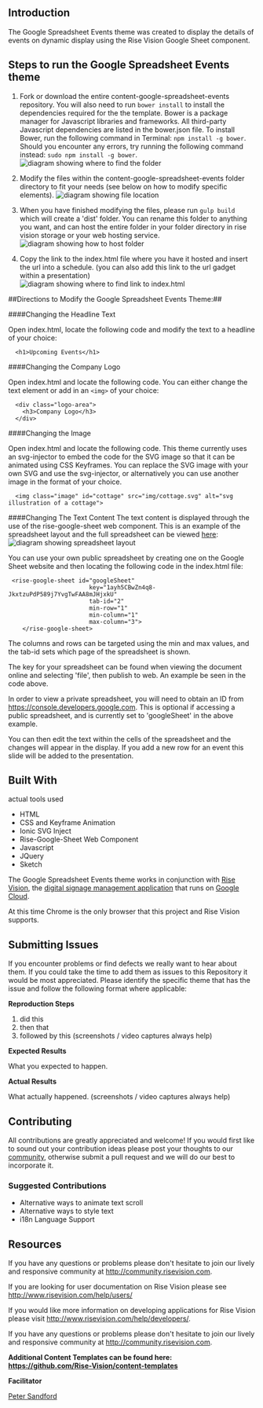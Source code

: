 ## Introduction

The Google Spreadsheet Events theme was created to display the details of events on dynamic display using the Rise Vision Google Sheet component.

## Steps to run the Google Spreadsheet Events theme

1. Fork or download the entire content-google-spreadsheet-events repository. You will also need to run `bower install` to install the dependencies required for the the template. Bower is a package manager for Javascript libraries and frameworks. All third-party Javascript dependencies are listed in the bower.json file. To install Bower, run the following command in Terminal: `npm install -g bower`. Should you encounter any errors, try running the following command instead: `sudo npm install -g bower`.
![diagram showing where to find the folder](https://cloud.githubusercontent.com/assets/8008948/10105124/0e17ed9a-637b-11e5-83f0-51c4ea1e3000.png)

2. Modify the files within the content-google-spreadsheet-events folder directory to fit your needs (see below on how to modify specific elements).
![diagram showing file location](https://cloud.githubusercontent.com/assets/8008948/10105127/1117954a-637b-11e5-951c-ed65ac8cd8e1.png)

3. When you have finished modifying the files, please run `gulp build` which will create a 'dist' folder. You can rename this folder to anything you want, and can host the entire folder in your folder directory in rise vision storage or your web hosting service.
![diagram showing how to host folder](https://cloud.githubusercontent.com/assets/8008948/10105131/1432e914-637b-11e5-9955-d8cf9395cc9d.png)

4. Copy the link to the index.html file where you have it hosted and insert the url into a schedule. (you can also add this link to the url gadget within a presentation)
![diagram showing where to find link to index.html](https://cloud.githubusercontent.com/assets/8008948/10105133/1666168e-637b-11e5-8556-05656798b9eb.jpg)

##Directions to Modify the Google Spreadsheet Events Theme:##


####Changing the Headline Text

Open index.html, locate the following code and modify the text to a headline of your choice:

```
  <h1>Upcoming Events</h1>
```

####Changing the Company Logo

Open index.html and locate the following code. You can either change the text element or add in an ```<img>``` of your choice:

```
  <div class="logo-area">
    <h3>Company Logo</h3>
  </div>
```

####Changing the Image

Open index.html and locate the following code. This theme currently uses an svg-injector to embed the code for the SVG image so that it can be animated using CSS Keyframes. You can replace the SVG image with your own SVG and use the svg-injector, or alternatively you can use another image in the format of your choice.

```
  <img class="image" id="cottage" src="img/cottage.svg" alt="svg illustration of a cottage">
```

####Changing The Text Content
The text content is displayed through the use of the rise-google-sheet web component. This is an example of the spreadsheet layout and the full spreadsheet can be viewed [here](https://docs.google.com/a/cameroncodes.com/spreadsheets/d/1ayh5CBwZn4q8-JkxtzuPdP589j7YvgTwFAA8mJHjxkU/edit?usp=drive_web):
![diagram showing spreadsheet layout](https://cloud.githubusercontent.com/assets/8008948/10105346/3413d94a-637c-11e5-8aff-e8e70dc11581.png)

You can use your own public spreadsheet by creating one on the Google Sheet website and then locating the following code in the index.html file:

```
 <rise-google-sheet id="googleSheet"
                       key="1ayh5CBwZn4q8-JkxtzuPdP589j7YvgTwFAA8mJHjxkU"
                       tab-id="2"
                       min-row="1"
                       min-column="1"
                       max-column="3">
    </rise-google-sheet>
```
The columns and rows can be targeted using the min and max values, and the tab-id sets which page of the spreadsheet is shown.

The key for your spreadsheet can be found when viewing the document online and selecting 'file', then publish to web. An example be seen in the code above.

In order to view a private spreadsheet, you will need to obtain an ID from https://console.developers.google.com. This is optional if accessing a public spreadsheet, and is currently set to 'googleSheet' in the above example.

You can then edit the text within the cells of the spreadsheet and the changes will appear in the display. If you add a new row for an event this slide will be added to the presentation.

## Built With
actual tools used
- HTML
- CSS and Keyframe Animation
- Ionic SVG Inject
- Rise-Google-Sheet Web Component
- Javascript
- JQuery
- Sketch


The Google Spreadsheet Events theme works in conjunction with [Rise Vision](http://www.risevision.com), the [digital signage management application](http://rva.risevision.com/) that runs on [Google Cloud](https://cloud.google.com).

At this time Chrome is the only browser that this project and Rise Vision supports.

## Submitting Issues
If you encounter problems or find defects we really want to hear about them. If you could take the time to add them as issues to this Repository it would be most appreciated. Please identify the specific theme that has the issue and follow the following format where applicable:

**Reproduction Steps**

1. did this
2. then that
3. followed by this (screenshots / video captures always help)

**Expected Results**

What you expected to happen.

**Actual Results**

What actually happened. (screenshots / video captures always help)

## Contributing
All contributions are greatly appreciated and welcome! If you would first like to sound out your contribution ideas please post your thoughts to our [community](http://community.risevision.com), otherwise submit a pull request and we will do our best to incorporate it.

### Suggested Contributions
- Alternative ways to animate text scroll
- Alternative ways to style text
- i18n Language Support

## Resources
If you have any questions or problems please don't hesitate to join our lively and responsive community at http://community.risevision.com.

If you are looking for user documentation on Rise Vision please see http://www.risevision.com/help/users/

If you would like more information on developing applications for Rise Vision please visit http://www.risevision.com/help/developers/.

 If you have any questions or problems please don't hesitate to join our lively and responsive community at http://community.risevision.com.

**Additional Content Templates can be found here: https://github.com/Rise-Vision/content-templates**

**Facilitator**

[Peter Sandford](https://github.com/pcsandford "Peter Sandford")

